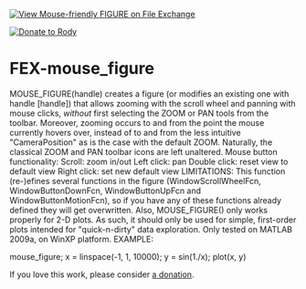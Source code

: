 [![View Mouse-friendly FIGURE on File Exchange](https://www.mathworks.com/matlabcentral/images/matlab-file-exchange.svg)](https://www.mathworks.com/matlabcentral/fileexchange/25666-mouse-friendly-figure)

[![Donate to Rody](https://i.stack.imgur.com/bneea.png)](https://www.paypal.com/cgi-bin/webscr?cmd=_s-xclick&hosted_button_id=4M7RMVNMKAXXQ&source=url)

# FEX-mouse_figure

MOUSE_FIGURE(handle) creates a figure (or modifies an existing one with handle [handle]) that allows zooming with the scroll wheel and panning with mouse clicks, *without* first selecting the ZOOM or PAN tools from the toolbar. Moreover, zooming occurs to and from the point the mouse currently hovers over, instead of to and from the less intuitive "CameraPosition" as is the case with the default ZOOM. Naturally, the classical ZOOM and PAN toolbar icons are left unaltered.
Mouse button functionality:
Scroll: zoom in/out
Left click: pan
Double click: reset view to default view
Right click: set new default view
LIMITATIONS: This function (re-)efines several functions in the figure (WindowScrollWheelFcn, WindowButtonDownFcn, WindowButtonUpFcn and WindowButtonMotionFcn), so if you have any of these functions already defined they will get overwritten. Also, MOUSE_FIGURE() only works properly for 2-D plots. As such, it should only be used for simple, first-order plots intended for "quick-n-dirty" data exploration. Only tested on MATLAB 2009a, on WinXP platform.
EXAMPLE:

mouse_figure;
x = linspace(-1, 1, 10000);
y = sin(1./x);
plot(x, y)

If you love this work, please consider [a donation](https://www.paypal.com/cgi-bin/webscr?cmd=_s-xclick&hosted_button_id=4M7RMVNMKAXXQ&source=url).
